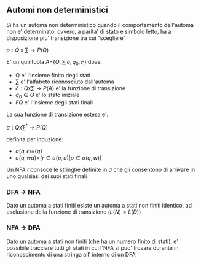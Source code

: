 ## Automi non deterministici
Si ha un automa non deterministico quando il comportamento dell'automa non e' determinato, ovvero, a parita' di stato e simbolo letto, ha a disposizione piu' transizione tra cui "scegliere"

$\sigma:Q$ x $\sum\to P(Q)$ 

E' un quintupla $A=${$Q,\sum,\delta,q_{0},F$} dove:
- Q e' l'insieme finito degli stati
- $\sum$ e' l'alfabeto riconosciuto dall'automa
- $\delta:Q$x$\sum \to P(A)$ e' la funzione di transizione
- $q_{0}\in Q$ e' lo stato iniziale
- $FQ$ e' l'insieme degli stati finali

La sua funzione di  transizione estesa e':

$\sigma:Q$x$\sum^{*} \to P(Q)$

definita per induzione:
- $\sigma(q,\epsilon)=${$q$}
- $\sigma(q,wa)=${$r\in\sigma(p,a)|p\in\sigma(q,w)$}

Un NFA riconsoce le stringhe definite in $\sigma$ che gli consentono di arrivare in uno qualsiasi dei suoi stati finali

### DFA -> NFA
Dato un automa a stati finiti esiste un automa a stati non finiti identico, ad esclusione della funzione di transizione ($L(N)=L(D)$)

### NFA -> DFA
Dato un automa a stati non finiti (che ha un numero finito di stati), e' possibile tracciare tutti gli stati in cui l'NFA si puo' trovare durante in riconoscimento di una stringa all' interno di un DFA 